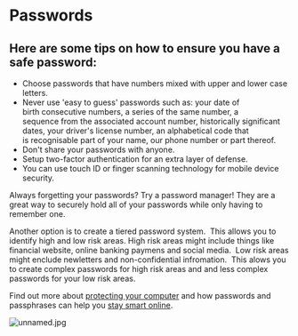 # Passwords

## Here are some tips on how to ensure you have a safe password:

- Choose passwords that have numbers mixed with upper and lower case letters.
- Never use 'easy to guess' passwords such as: your date of birth consecutive numbers, a series of the same number, a sequence from the associated account number, historically significant dates, your driver's license number, an alphabetical code that is recognisable part of your name, our phone number or part thereof.
- Don't share your passwords with anyone.
- Setup two-factor authentication for an extra layer of defense.
- You can use touch ID or finger scanning technology for mobile device security.

Always forgetting your passwords? Try a password manager! They are a great way to securely hold all of your passwords while only having to remember one.

Another option is to create a tiered password system.  This allows you to identify high and low risk areas. High risk areas might include things like financial website, online banking paymens and social media.  Low risk areas might enclude newletters and non-confidential infromation.  This alows you to create complex passwords for high risk areas and and less complex passwords for your low risk areas.

Find out more about [protecting your computer](https://www.suncorp.com.au/banking/security/protecting-your-computer.html) and how passwords and passphrases can help you [stay smart online](https://www.staysmartonline.gov.au/Protect-yourself/Doing-things-safely/Passwords-passphrases).

![unnamed.jpg](Passwords%20da0797555e3e4cd3b2d5dc40f2c814ea/unnamed.jpg)